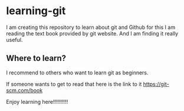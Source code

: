 # learning-git
I am creating this repository to learn about git and Github for this I am reading the text book provided by git website. And I am finding it really useful. 

## Where to learn?
I recommend to others who want to learn git as beginners.

If someone wants to get to read that here is the link to it https://git-scm.com/book

Enjoy learning here!!!!!!!!!!

